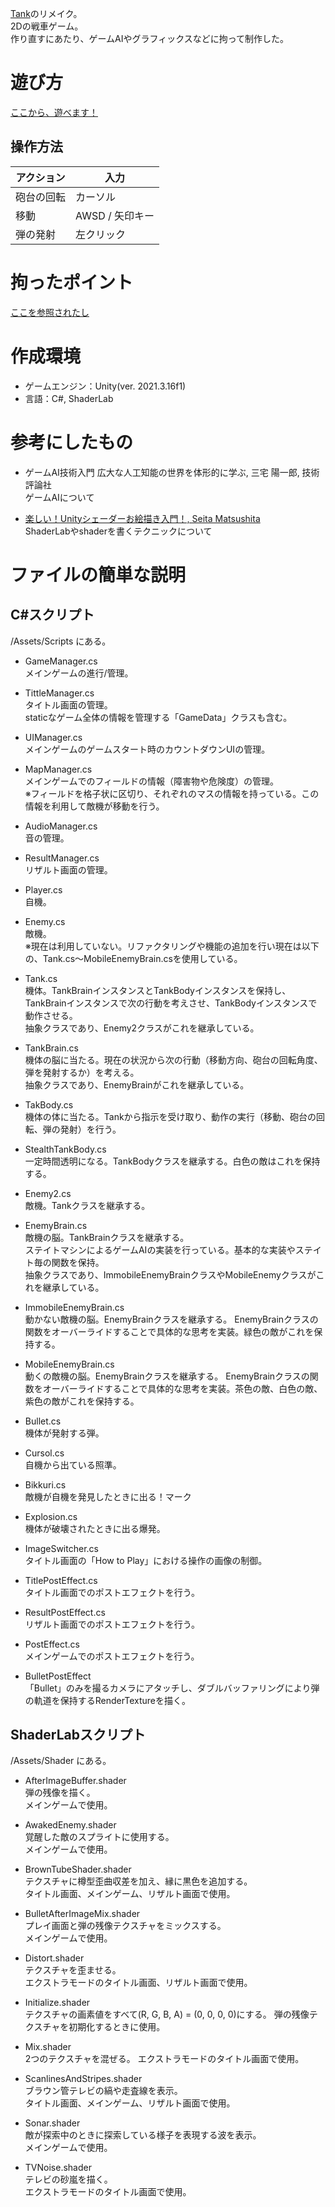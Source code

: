 [Tank](https://github.com/sny0/Tank)のリメイク。  
2Dの戦車ゲーム。  
作り直すにあたり、ゲームAIやグラフィックスなどに拘って制作した。

# 遊び方

[ここから、遊べます！](https://unityroom.com/games/tank_sny)

## 操作方法
| アクション | 入力 |
| --- | --- |
| 砲台の回転 | カーソル |
| 移動 | AWSD / 矢印キー |
| 弾の発射 | 左クリック |

# 拘ったポイント
[ここを参照されたし](http://localhost:3000/my-docusaurus/docs/tank2)

# 作成環境
- ゲームエンジン：Unity(ver. 2021.3.16f1)
- 言語：C#, ShaderLab

# 参考にしたもの
- ゲームAI技術入門 広大な人工知能の世界を体形的に学ぶ, 三宅 陽一郎, 技術評論社  
ゲームAIについて

- [楽しい！Unityシェーダーお絵描き入門！, Seita Matsushita](https://docs.google.com/presentation/d/1NMhx4HWuNZsjNRRlaFOu2ysjo04NgcpFlEhzodE8Rlg/edit#slide=id.g35dce8d1c5_0_28)  
ShaderLabやshaderを書くテクニックについて

# ファイルの簡単な説明
## C#スクリプト
/Assets/Scripts にある。


- GameManager.cs  
メインゲームの進行/管理。

- TittleManager.cs  
タイトル画面の管理。  
staticなゲーム全体の情報を管理する「GameData」クラスも含む。

- UIManager.cs  
メインゲームのゲームスタート時のカウントダウンUIの管理。

- MapManager.cs  
メインゲームでのフィールドの情報（障害物や危険度）の管理。  
※フィールドを格子状に区切り、それぞれのマスの情報を持っている。この情報を利用して敵機が移動を行う。

- AudioManager.cs  
音の管理。

- ResultManager.cs  
リザルト画面の管理。

- Player.cs  
自機。

- Enemy.cs  
敵機。  
※現在は利用していない。リファクタリングや機能の追加を行い現在は以下の、Tank.cs～MobileEnemyBrain.csを使用している。

- Tank.cs  
機体。TankBrainインスタンスとTankBodyインスタンスを保持し、TankBrainインスタンスで次の行動を考えさせ、TankBodyインスタンスで動作させる。  
抽象クラスであり、Enemy2クラスがこれを継承している。

- TankBrain.cs  
機体の脳に当たる。現在の状況から次の行動（移動方向、砲台の回転角度、弾を発射するか）を考える。  
抽象クラスであり、EnemyBrainがこれを継承している。

- TakBody.cs  
機体の体に当たる。Tankから指示を受け取り、動作の実行（移動、砲台の回転、弾の発射）を行う。

- StealthTankBody.cs  
一定時間透明になる。TankBodyクラスを継承する。白色の敵はこれを保持する。

- Enemy2.cs  
敵機。Tankクラスを継承する。

- EnemyBrain.cs  
敵機の脳。TankBrainクラスを継承する。  
ステイトマシンによるゲームAIの実装を行っている。基本的な実装やステイト毎の関数を保持。  
抽象クラスであり、ImmobileEnemyBrainクラスやMobileEnemyクラスがこれを継承している。

- ImmobileEnemyBrain.cs  
動かない敵機の脳。EnemyBrainクラスを継承する。
EnemyBrainクラスの関数をオーバーライドすることで具体的な思考を実装。緑色の敵がこれを保持する。


- MobileEnemyBrain.cs  
動くの敵機の脳。EnemyBrainクラスを継承する。
EnemyBrainクラスの関数をオーバーライドすることで具体的な思考を実装。茶色の敵、白色の敵、紫色の敵がこれを保持する。

- Bullet.cs  
機体が発射する弾。

- Cursol.cs  
自機から出ている照準。

- Bikkuri.cs  
敵機が自機を発見したときに出る！マーク

- Explosion.cs  
機体が破壊されたときに出る爆発。

- ImageSwitcher.cs  
タイトル画面の「How to Play」における操作の画像の制御。

- TitlePostEffect.cs  
タイトル画面でのポストエフェクトを行う。

- ResultPostEffect.cs  
リザルト画面でのポストエフェクトを行う。

- PostEffect.cs  
メインゲームでのポストエフェクトを行う。

- BulletPostEffect  
「Bullet」のみを撮るカメラにアタッチし、ダブルバッファリングにより弾の軌道を保持するRenderTextureを描く。

## ShaderLabスクリプト
/Assets/Shader にある。


- AfterImageBuffer.shader  
弾の残像を描く。  
メインゲームで使用。

- AwakedEnemy.shader  
覚醒した敵のスプライトに使用する。  
メインゲームで使用。

- BrownTubeShader.shader  
テクスチャに樽型歪曲収差を加え、縁に黒色を追加する。  
タイトル画面、メインゲーム、リザルト画面で使用。

- BulletAfterImageMix.shader  
プレイ画面と弾の残像テクスチャをミックスする。  
メインゲームで使用。

- Distort.shader  
テクスチャを歪ませる。  
エクストラモードのタイトル画面、リザルト画面で使用。

- Initialize.shader  
テクスチャの画素値をすべて(R, G, B, A) = (0, 0, 0, 0)にする。
弾の残像テクスチャを初期化するときに使用。

- Mix.shader  
2つのテクスチャを混ぜる。
エクストラモードのタイトル画面で使用。

- ScanlinesAndStripes.shader  
ブラウン管テレビの縞や走査線を表示。  
タイトル画面、メインゲーム、リザルト画面で使用。

- Sonar.shader  
敵が探索中のときに探索している様子を表現する波を表示。  
メインゲームで使用。

- TVNoise.shader  
テレビの砂嵐を描く。  
エクストラモードのタイトル画面で使用。